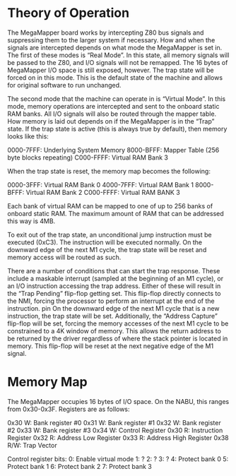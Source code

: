 # Theory of Operation

The MegaMapper board works by intercepting Z80 bus signals and suppressing them to the larger system if necessary. How and when the signals are intercepted depends on what mode the MegaMapper is set in. The first of these modes is “Real Mode”. In this state, all memory signals will be passed to the Z80, and I/O signals will not be remapped. The 16 bytes of MegaMapper I/O space is still exposed, however. The trap state will be forced on in this mode. This is the default state of the machine and allows for original software to run unchanged.

The second mode that the machine can operate in is “Virtual Mode”. In this mode, memory operations are intercepted and sent to the onboard static RAM banks. All I/O signals will also be routed through the mapper table. How memory is laid out depends on if the MegaMapper is in the “Trap” state. If the trap state is active (this is always true by default), then memory looks like this:

0000-7FFF: Underlying System Memory
8000-BFFF: Mapper Table (256 byte blocks repeating)
C000-FFFF: Virtual RAM Bank 3


When the trap state is reset, the memory map becomes the following:

0000-3FFF: Virtual RAM Bank 0
4000-7FFF: Virtual RAM Bank 1
8000-BFFF: Virtual RAM Bank 2
C000-FFFF: Virtual RAM BANK 3

Each bank of virtual RAM can be mapped to one of up to 256 banks of onboard static RAM. The maximum amount of RAM that can be addressed this way is 4MB.

To exit out of the trap state, an unconditional jump instruction must be executed (0xC3). The instruction will be executed normally. On the downward edge of the next M1 cycle, the trap state will be reset and memory access will be routed as such.

There are a number of conditions that can start the trap response. These include a maskable interrupt (sampled at the beginning of an M1 cycle), or an I/O instruction accessing the trap address. Either of these will result in the “Trap Pending” flip-flop getting set. This flip-flop directly connects to the NMI, forcing the processor to perform an interrupt at the end of the instruction. pin On the downward edge of the next M1 cycle that is a new instruction, the trap state will be set. Additionally, the “Address Capture” flip-flop will be set, forcing the memory accesses of the next M1 cycle to be constrained to a 4K window of memory. This allows the return address to be returned by the driver regardless of where the stack pointer is located in memory. This flip-flop will be reset at the next negative edge of the M1 signal. 

# Memory Map

The MegaMapper occupies 16 bytes of I/O space. On the NABU, this ranges from 0x30-0x3F. Registers are as follows:

0x30 W: Bank register #0
0x31 W: Bank register #1
0x32 W: Bank register #2
0x33 W: Bank register #3
0x34 W: Control Register
0x30 R: Instruction Register
0x32 R: Address Low Register
0x33 R: Address High Register
0x38 R/W: Trap Vector

Control register bits:
0: Enable virtual mode
1: ?
2: ?
3: ?
4: Protect bank 0
5: Protect bank 1
6: Protect bank 2
7: Protect bank 3
